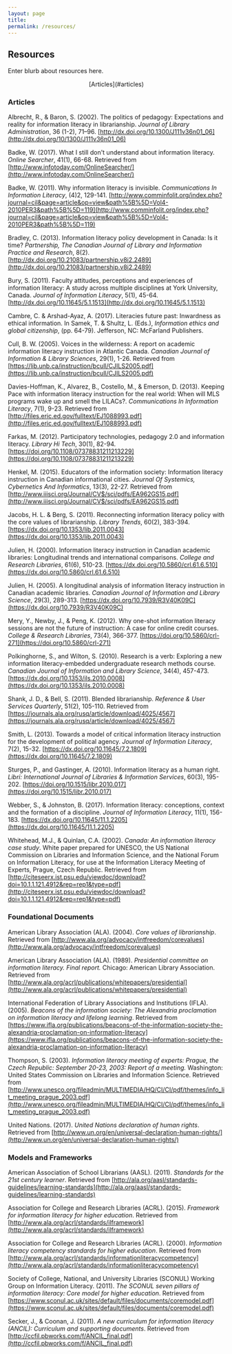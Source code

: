```yaml
---
layout: page
title: 
permalink: /resources/
---
```


## Resources

Enter blurb about resources here. 

<p align="center">[Articles](#articles)</p>

### Articles

Albrecht, R., & Baron, S. (2002). The politics of pedagogy: Expectations and reality for information literacy in librarianship. *Journal of Library Administration*, 36 (1-2), 71–96. [http://dx.doi.org/10.1300/J111v36n01_06](http://dx.doi.org/10/1300/J111v36n01_06)

Badke, W. (2017). What I still don't understand about information literacy. *Online Searcher*, 41(1), 66-68. Retrieved from [http://www.infotoday.com/OnlineSearcher/](http://www.infotoday.com/OnlineSearcher/) 

Badke, W. (2011). Why information literacy is invisible. *Communications In Information Literacy*, (4)2, 129-141. [http://www.comminfolit.org/index.php?journal=cil&page=article&op=view&path%5B%5D=Vol4-2010PER3&path%5B%5D=119](http://www.comminfolit.org/index.php?journal=cil&page=article&op=view&path%5B%5D=Vol4-2010PER3&path%5B%5D=119)

Bradley, C.  (2013).  Information literacy policy development in Canada: Is it time?  *Partnership, The Canadian Journal of Library and Information Practice and Research*, 8(2). [http://dx.doi.org/10.21083/partnership.v8i2.2489](http://dx.doi.org/10.21083/partnership.v8i2.2489)

Bury, S. (2011). Faculty attitudes, perceptions and experiences of information literacy: A study across multiple disciplines at York University, Canada. *Journal of Information Literacy*, 5(1), 45-64. [http://dx.doi.org/10.11645/5.1.1513](http://dx.doi.org/10.11645/5.1.1513) 

Cambre, C. & Arshad-Ayaz, A. (2017). Literacies future past: Inwardness as ethical information. In Samek, T. & Shultz, L. (Eds.), *Information ethics and global citizenship*, (pp. 64-79). Jefferson, NC: McFarland Publishers.

Cull, B. W. (2005). Voices in the wilderness: A report on academic information literacy instruction in Atlantic Canada. *Canadian Journal of Information & Library Sciences*, 29(1), 1-26. Retrieved from [https://lib.unb.ca/instruction/bcull/CJILS2005.pdf](https://lib.unb.ca/instruction/bcull/CJILS2005.pdf)

Davies-Hoffman, K., Alvarez, B., Costello, M., & Emerson, D. (2013). Keeping Pace with information literacy instruction for the real world: When will MLS programs wake up and smell the LILACs?. *Communications In Information Literacy*, 7(1), 9-23. Retrieved from [http://files.eric.ed.gov/fulltext/EJ1088993.pdf](http://files.eric.ed.gov/fulltext/EJ1088993.pdf)

Farkas, M. (2012). Participatory technologies, pedagogy 2.0 and information literacy. *Library Hi Tech*, 30(1), 82-94.  [https://doi.org/10.1108/07378831211213229](https://doi.org/10.1108/07378831211213229)

Henkel, M. (2015). Educators of the information society: Information literacy instruction in Canadian informational cities. *Journal Of Systemics, Cybernetics And Informatics*, 13(3), 22-27. Retrieved from [http://www.iiisci.org/Journal/CV$/sci/pdfs/EA962GS15.pdf](http://www.iiisci.org/Journal/CV$/sci/pdfs/EA962GS15.pdf)

Jacobs, H. L. & Berg, S. (2011). Reconnecting information literacy policy with the core values of librarianship. *Library Trends*, 60(2), 383-394. [https://dx.doi.org/10.1353/lib.2011.0043](https://dx.doi.org/10.1353/lib.2011.0043)

Julien, H. (2000). Information literacy instruction in Canadian academic libraries: Longitudinal trends and international comparisons. *College and Research Libraries*, 61(6), 510-23. [https://dx.doi.org/10.5860/crl.61.6.510](https://dx.doi.org/10.5860/crl.61.6.510)

Julien, H. (2005). A longitudinal analysis of information literacy instruction in Canadian academic libraries. *Canadian Journal of Information and Library Science*, 29(3), 289-313. [https://dx.doi.org/10.7939/R3V40K09C](https://dx.doi.org/10.7939/R3V40K09C)

Mery, Y., Newby, J., & Peng, K. (2012).  Why one-shot information literacy sessions are not the future of instruction: A case for online credit courses. *College & Research Libraries*, 73(4), 366-377. [https://doi.org/10.5860/crl-271](https://doi.org/10.5860/crl-271)

Polkinghorne, S., and Wilton, S. (2010). Research is a verb: Exploring a new information literacy-embedded undergraduate research methods course. *Canadian Journal of Information and Library Science*, 34(4), 457-473. [https://dx.doi.org/10.1353/ils.2010.0008](https://dx.doi.org/10.1353/ils.2010.0008)

Shank, J. D., & Bell, S. (2011). Blended librarianship. *Reference & User Services Quarterly*, 51(2), 105-110. Retrieved from [https://journals.ala.org/rusq/article/download/4025/4567](https://journals.ala.org/rusq/article/download/4025/4567) 

Smith, L. (2013). Towards a model of critical information literacy instruction for the development of political agency. *Journal of Information Literacy*, 7(2), 15-32. [https://dx.doi.org/10.11645/7.2.1809](https://dx.doi.org/10.11645/7.2.1809) 

Sturges, P., and Gastinger, A. (2010). Information literacy as a human right. *Libri: International Journal of Libraries & Information Services*, 60(3), 195-202. [https://doi.org/10.1515/libr.2010.017](https://doi.org/10.1515/libr.2010.017)

Webber, S., & Johnston, B. (2017). Information literacy: conceptions, context and the formation of a discipline. *Journal of Information Literacy*, 11(1), 156-183. [https://dx.doi.org/10.11645/11.1.2205](https://dx.doi.org/10.11645/11.1.2205)

Whitehead, M.J., & Quinlan, C.A. (2002). *Canada: An information literacy case study*. White paper prepared for UNESCO, the US National Commission on Libraries and Information Science, and the National Forum on Information Literacy, for use at the Information Literacy Meeting of Experts, Prague, Czech Republic. Retrieved from [http://citeseerx.ist.psu.edu/viewdoc/download?doi=10.1.1.121.4912&rep=rep1&type=pdf](http://citeseerx.ist.psu.edu/viewdoc/download?doi=10.1.1.121.4912&rep=rep1&type=pdf)

### Foundational Documents

American Library Association (ALA). (2004). *Core values of librarianship*. Retrieved from [http://www.ala.org/advocacy/intfreedom/corevalues](http://www.ala.org/advocacy/intfreedom/corevalues)

American Library Association (ALA). (1989). *Presidential committee on information literacy. Final report.* Chicago: American Library Association. Retrieved from [http://www.ala.org/acrl/publications/whitepapers/presidential](http://www.ala.org/acrl/publications/whitepapers/presidential) 

International Federation of Library Associations and Institutions (IFLA). (2005). *Beacons of the information society: The Alexandria proclamation on information literacy and lifelong learning*. Retrieved from [https://www.ifla.org/publications/beacons-of-the-information-society-the-alexandria-proclamation-on-information-literacy](https://www.ifla.org/publications/beacons-of-the-information-society-the-alexandria-proclamation-on-information-literacy)

Thompson, S. (2003). *Information literacy meeting of experts: Prague, the Czech Republic: September 20-23, 2003: Report of a meeting.* Washington: United States Commission on Libraries and Information Science. Retrieved from [http://www.unesco.org/fileadmin/MULTIMEDIA/HQ/CI/CI/pdf/themes/info_lit_meeting_prague_2003.pdf](http://www.unesco.org/fileadmin/MULTIMEDIA/HQ/CI/CI/pdf/themes/info_lit_meeting_prague_2003.pdf)

United Nations. (2017). *United Nations declaration of human rights*. Retrieved from [http://www.un.org/en/universal-declaration-human-rights/](http://www.un.org/en/universal-declaration-human-rights/)

### Models and Frameworks

American Association of School Librarians (AASL). (2011). *Standards for the 21st century learner*. Retrieved from [http://ala.org/aasl/standards-guidelines/learning-standards](http://ala.org/aasl/standards-guidelines/learning-standards)

Association for College and Research Libraries (ACRL). (2015). *Framework for information literacy for higher education*. Retrieved from [http://www.ala.org/acrl/standards/ilframework](http://www.ala.org/acrl/standards/ilframework)

Association for College and Research Libraries (ACRL). (2000). *Information literacy competency standards for higher education*. Retrieved from [http://www.ala.org/acrl/standards/informationliteracycompetency](http://www.ala.org/acrl/standards/informationliteracycompetency)

Society of College, National, and University Libraries (SCONUL) Working Group on Information Literacy. (2011). *The SCONUL seven pillars of information literacy: Core model for higher education*. Retrieved from [https://www.sconul.ac.uk/sites/default/files/documents/coremodel.pdf](https://www.sconul.ac.uk/sites/default/files/documents/coremodel.pdf)

Secker, J., & Coonan, J. (2011). *A new curriculum for information literacy (ANCIL): Curriculum and supporting documents*. Retrieved from [http://ccfil.pbworks.com/f/ANCIL_final.pdf](http://ccfil.pbworks.com/f/ANCIL_final.pdf) 

